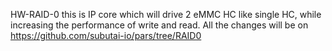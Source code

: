 HW-RAID-0 this is IP core which will drive 2 eMMC HC like single HC, while increasing the performance of write and read.
All the changes will be on https://github.com/subutai-io/pars/tree/RAID0

